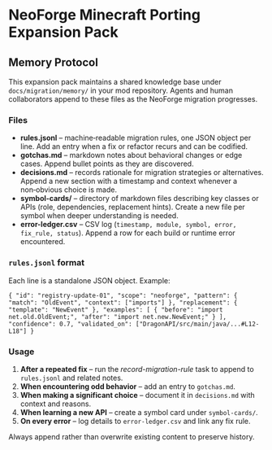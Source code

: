 # NeoForge Minecraft Porting Expansion Pack

## Memory Protocol

This expansion pack maintains a shared knowledge base under `docs/migration/memory/` in your mod repository. Agents and human collaborators append to these files as the NeoForge migration progresses.

### Files

- **rules.jsonl** – machine‑readable migration rules, one JSON object per line. Add an entry when a fix or refactor recurs and can be codified.
- **gotchas.md** – markdown notes about behavioral changes or edge cases. Append bullet points as they are discovered.
- **decisions.md** – records rationale for migration strategies or alternatives. Append a new section with a timestamp and context whenever a non‑obvious choice is made.
- **symbol-cards/** – directory of markdown files describing key classes or APIs (role, dependencies, replacement hints). Create a new file per symbol when deeper understanding is needed.
- **error-ledger.csv** – CSV log (`timestamp, module, symbol, error, fix_rule, status`). Append a row for each build or runtime error encountered.

### `rules.jsonl` format

Each line is a standalone JSON object. Example:

```jsonl
{ "id": "registry-update-01", "scope": "neoforge", "pattern": { "match": "OldEvent", "context": ["imports"] }, "replacement": { "template": "NewEvent" }, "examples": [ { "before": "import net.old.OldEvent;", "after": "import net.new.NewEvent;" } ], "confidence": 0.7, "validated_on": ["DragonAPI/src/main/java/...#L12-L18"] }
```

### Usage

1. **After a repeated fix** – run the *record-migration-rule* task to append to `rules.jsonl` and related notes.
2. **When encountering odd behavior** – add an entry to `gotchas.md`.
3. **When making a significant choice** – document it in `decisions.md` with context and reasons.
4. **When learning a new API** – create a symbol card under `symbol-cards/`.
5. **On every error** – log details to `error-ledger.csv` and link any fix rule.

Always append rather than overwrite existing content to preserve history.

